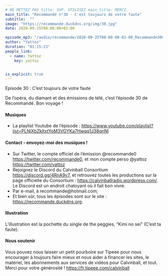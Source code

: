 ```yaml
---
# NE METTEZ PAS title: SVP. UTILISEZ main_title: MERCI.
main_title: "Recommandé n°30 - C'est toujours de votre faute"
subtitle:  ""
image: "https://recommande.duckdns.org/img/30.jpg"
date: 2020-09-25T00:00:00+02:00

episode_mp3: "/audio/recommande/2020-09-25T00-00-00-02-00_Recommandn30Cesttoujoursdevotrefaute.mp3"
author: "Yattoz"
duration: "01:15:23"
people_link: 
  - name: Yattoz
    key: yattoz


is_explicit: true
---
```


<PodcastHeader/>

<!-- ECRIRE LA DESCRIPTION DE L'EPISODE SOUS CETTE LIGNE -->


 Episode 30 : C’est toujours de votre faute 

<p>De l’opéra, du diamant et des émissions de télé, c’est l’épisode 30 de Recommandé. Bon voyage !</p>

<h4>Musiques</h4>

<ul>
  <li>La playlist Youtube de l’épisode : <a href="https://www.youtube.com/playlist?list=PLNjXbZkItxtYoM3VGYKa7Hwqq1J38qnNl" rel="nofollow">https://www.youtube.com/playlist?list=PLNjXbZkItxtYoM3VGYKa7Hwqq1J38qnNl</a></li>
</ul>

<h4>Contact - envoyez-moi des musiques !</h4>

<ul>
  <li>Sur Twitter, le compte officiel de l’émission @recommande0 <a href="https://twitter.com/recommande0" rel="nofollow">https://twitter.com/recommande0</a>, et mon compte perso @yattoz <a href="https://twitter.com/yattoz" rel="nofollow">https://twitter.com/yattoz</a></li>
  <li>Rejoignez le Discord du Calvinball Consortium <a href="https://discord.gg/4RnA9v7" rel="nofollow">https://discord.gg/4RnA9v7</a>, et retrouvez toutes les productions sur la page officielle du Consortium : <a href="https://calvinballradio.wordpress.com/" rel="nofollow">https://calvinballradio.wordpress.com/</a>. Le Discord est un endroit chatoyant où il fait bon vivre.</li>
  <li>Par e-mail, à recommande@hotmail.com;</li>
  <li>Et bien sûr, tous les épisodes sont sur le site : <a href="https://recommande.duckdns.org" rel="nofollow">https://recommande.duckdns.org</a>.</li>
</ul>

<h4>Illustration</h4>

<p>L’illustration est la pochette du single de the peggies, “Kimi no sei” (C’est ta faute).</p>

<h4>Nous soutenir</h4>

<p>Vous pouvez nous laisser un petit pourboire sur Tipeee pour nous encourager à toujours faire mieux et nous aider à financer les sites, le matériel, les abonnements aux services de vidéos pour Calvinball, et tout. Merci pour votre générosité ! <a href="https://fr.tipeee.com/calvinball" rel="nofollow">https://fr.tipeee.com/calvinball</a></p>



